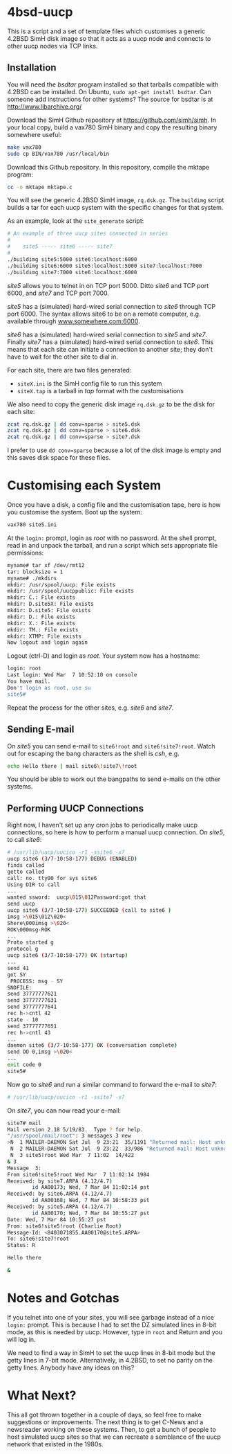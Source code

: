 # 4bsd-uucp
This is a script and a set of template files which customises a generic 4.2BSD
SimH disk image so that it acts as a uucp node and connects to other uucp
nodes via TCP links.

## Installation
You will need the *bsdtar* program installed so that tarballs compatible with 4.2BSD
can be installed. On Ubuntu, `sudo apt-get install bsdtar`. Can someone add
instructions for other systems? The source for bsdtar is at http://www.libarchive.org/

Download the SimH Github repository at https://github.com/simh/simh.
In your local copy, build a vax780 SimH binary and copy the resulting binary
somewhere useful:

```sh
make vax780
sudo cp BIN/vax780 /usr/local/bin
```

Download this Github repository. In this repository, compile the mktape
program:

```sh
cc -o mktape mktape.c
```

You will see the generic 4.2BSD SimH image, `rq.dsk.gz`. The `buildimg`
script builds a tar for each uucp system with the specific changes for that
system.

As an example, look at the `site_generate` script:

```sh
# An example of three uucp sites connected in series
#
#    site5 ----- site6 ----- site7
#
./buildimg site5:5000 site6:localhost:6000
./buildimg site6:6000 site5:localhost:5000 site7:localhost:7000
./buildimg site7:7000 site6:localhost:6000
```

*site5* allows you to telnet in on TCP port 5000. Ditto *site6* and TCP
port 6000, and *site7* and TCP port 7000.

*site5* has a (simulated) hard-wired serial connection to *site6* through
TCP port 6000. The syntax allows site6 to be on a remote computer, e.g.
available through www.somewhere.com:6000.

*site6* has a (simulated) hard-wired serial connection to *site5* and *site7*.
Finally *site7* has a (simulated) hard-wired serial connection to *site6*.
This means that each site can initiate a connection to another site; they
don't have to wait for the other site to dial in.

For each site, there are two files generated:
* `siteX.ini` is the SimH config file to run this system
* `siteX.tap` is a tarball in *tap* format with the customisations

We also need to copy the generic disk image `rq.dsk.gz` to be the disk
for each site:

```sh
zcat rq.dsk.gz | dd conv=sparse > site5.dsk
zcat rq.dsk.gz | dd conv=sparse > site6.dsk
zcat rq.dsk.gz | dd conv=sparse > site7.dsk
```

I prefer to use `dd conv=sparse` because a lot of the disk image is empty
and this saves disk space for these files.

# Customising each System

Once you have a disk, a config file and the customisation tape, here is
how you customise the system. Boot up the system:

```sh
vax780 site5.ini
```

At the `login:` prompt, login as *root* with no password. At the shell prompt,
read in and unpack the tarball, and run a script which sets appropriate
file permissions:

```sh
myname# tar xf /dev/rmt12
tar: blocksize = 1
myname# ./mkdirs
mkdir: /usr/spool/uucp: File exists
mkdir: /usr/spool/uucppublic: File exists
mkdir: C.: File exists
mkdir: D.site5X: File exists
mkdir: D.site5: File exists
mkdir: D.: File exists
mkdir: X.: File exists
mkdir: TM.: File exists
mkdir: XTMP: File exists
Now logout and login again
```

Logout (ctrl-D) and login as *root*. Your system now has a hostname:

```sh
login: root
Last login: Wed Mar  7 10:52:10 on console
You have mail.
Don't login as root, use su
site5#
```

Repeat the process for the other sites, e.g. *site6* and *site7*.

## Sending E-mail

On *site5* you can send e-mail to `site6!root` and `site6!site7!root`.
Watch out for escaping the bang characters as the shell is *csh*, e.g.

```sh
echo Hello there | mail site6\!site7\!root
```

You should be able to work out the bangpaths to send e-mails on the other
systems.

## Performing UUCP Connections

Right now, I haven't set up any cron jobs to periodically make uucp
connections, so here is how to perform a manual uucp connection.
On *site5*, to call *site6*:

```sh
# /usr/lib/uucp/uucico -r1 -ssite6 -x7
uucp site6 (3/7-10:58-177) DEBUG (ENABLED)
finds called
getto called
call: no. tty00 for sys site6
Using DIR to call
...
wanted ssword:  uucp\015\012Password:got that
send uucp
uucp site6 (3/7-10:58-177) SUCCEEDED (call to site6 )
imsg >\015\012\020<
Shere\000imsg >\020<
ROK\000msg-ROK
...
Proto started g
protocol g
uucp site6 (3/7-10:58-177) OK (startup)
...
send 41
got SY
 PROCESS: msg - SY
SNDFILE:
send 37777777621
send 37777777631
send 37777777641
rec h->cntl 42
state - 10
send 37777777651
rec h->cntl 43
...
daemon site6 (3/7-10:58-177) OK (conversation complete)
send OO 0,imsg >\020<
...
exit code 0
site5#
```

Now go to *site6* and run a similar command to forward the e-mail to
*site7*:

```sh
# /usr/lib/uucp/uucico -r1 -ssite7 -x7
```

On *site7*, you can now read your e-mail:

```sh
site7# mail
Mail version 2.18 5/19/83.  Type ? for help.
"/usr/spool/mail/root": 3 messages 3 new
>N  1 MAILER-DAEMON Sat Jul  9 23:21  35/1191 "Returned mail: Host unknown"
 N  2 MAILER-DAEMON Sat Jul  9 23:22  33/986 "Returned mail: Host unknown"
 N  3 site5!root Wed Mar  7 11:02  14/422
& 3
Message  3:
From site6!site5!root Wed Mar  7 11:02:14 1984
Received: by site7.ARPA (4.12/4.7)
        id AA00173; Wed, 7 Mar 84 11:02:14 pst
Received: by site6.ARPA (4.12/4.7)
        id AA00168; Wed, 7 Mar 84 10:58:33 pst
Received: by site5.ARPA (4.12/4.7)
        id AA00170; Wed, 7 Mar 84 10:55:27 pst
Date: Wed, 7 Mar 84 10:55:27 pst
From: site6!site5!root (Charlie Root)
Message-Id: <8403071855.AA00170@site5.ARPA>
To: site6!site7!root
Status: R

Hello there

&
```

# Notes and Gotchas
If you telnet into one of your sites, you will see garbage instead of
a nice `login:` prompt. This is because I had to set the DZ simulated
lines in 8-bit mode, as this is needed by uucp. However, type in `root`
and Return and you will log in.

We need to find a way in SimH to set the uucp lines in 8-bit mode but the
getty lines in 7-bit mode. Alternatively, in 4.2BSD, to set no parity on
the getty lines. Anybody have any ideas on this?

# What Next?

This all got thrown together in a couple of days, so feel free to
make suggestions or improvements. The next thing is to get C-News
and a newsreader working on these systems. Then, to get a bunch of people
to host simulated uucp sites so that we can recreate a semblance of
the uucp network that existed in the 1980s.
